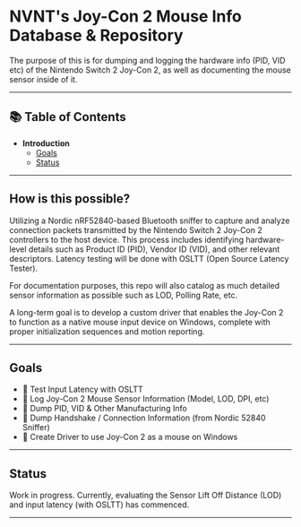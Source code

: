 # **NVNT's Joy-Con 2 Mouse Info Database & Repository**

The purpose of this is for dumping and logging the hardware info (PID, VID etc) of the Nintendo Switch 2 Joy-Con 2, as well as documenting the mouse sensor inside of it. 

---

## 📚 Table of Contents
- **Introduction**
  - [Goals](#goals)
  - [Status](#status)

---

## How is this possible?

Utilizing a Nordic nRF52840-based Bluetooth sniffer to capture and analyze connection packets transmitted by the Nintendo Switch 2 Joy-Con 2 controllers to the host device. This process includes identifying hardware-level details such as Product ID (PID), Vendor ID (VID), and other relevant descriptors. Latency testing will be done with OSLTT (Open Source Latency Tester).

For documentation purposes, this repo will also catalog as much detailed sensor information as possible such as LOD, Polling Rate, etc.

A long-term goal is to develop a custom driver that enables the Joy-Con 2 to function as a native mouse input device on Windows, complete with proper initialization sequences and motion reporting.

---

## Goals

- 🔲 Test Input Latency with OSLTT
- 🔲 Log Joy-Con 2 Mouse Sensor Information (Model, LOD, DPI, etc)
- 🔲 Dump PID, VID & Other Manufacturing Info
- 🔲 Dump Handshake / Connection Information (from Nordic 52840 Sniffer)
- 🔲 Create Driver to use Joy-Con 2 as a mouse on Windows

---

## Status

Work in progress. Currently, evaluating the Sensor Lift Off Distance (LOD) and input latency (with OSLTT) has commenced. 

---
